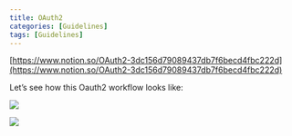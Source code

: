 ```yaml
---
title: OAuth2
categories: [Guidelines]
tags: [Guidelines]
---
```


[https://www.notion.so/OAuth2-3dc156d79089437db7f6becd4fbc222d](https://www.notion.so/OAuth2-3dc156d79089437db7f6becd4fbc222d)


Let’s see how this Oauth2 workflow looks like:


![](https://prod-files-secure.s3.us-west-2.amazonaws.com/9960fb2a-b75e-4bea-a8f9-b00925db1215/3bce41e0-99e8-4ebd-9701-e2bc9cbb79a2/Untitled.png?X-Amz-Algorithm=AWS4-HMAC-SHA256&X-Amz-Content-Sha256=UNSIGNED-PAYLOAD&X-Amz-Credential=ASIAZI2LB466WSJAKLU6%2F20250217%2Fus-west-2%2Fs3%2Faws4_request&X-Amz-Date=20250217T202130Z&X-Amz-Expires=3600&X-Amz-Security-Token=IQoJb3JpZ2luX2VjEFQaCXVzLXdlc3QtMiJHMEUCIGNVS5te%2BXUjYI%2BCmwD%2BYQVtyeevl1laE7Rl8V%2FIqmE0AiEAwPI5Ah3QDyJCpIrw%2FvFMQdlNWRMXKu1iVGu%2BiD18C6Iq%2FwMIfRAAGgw2Mzc0MjMxODM4MDUiDNrlhJwbghO5vmkgHCrcAz2HrOeN5b1EWCwlWLJ96PJDO0saSHbNwqFPR8urbafva3EfLiGa5JzxxLo4HRBhJ799OJC41ElBEOsJN8LUWSOpIK8pbOfP6%2BFlC5BvuAuY0x9ThR7lnf4RgzGHPxBzuZw%2FVzkELFRy498W2RxDHIrlBis7%2BVKywfhBbJtBm%2FVj%2FKyBTJZxK5luBvwecSCcOiH%2Bcbsn358cV%2BbdFLeGwFoXqdQeEZvwoCn5vu9T6Su8eU7qRXFh3vBex13BWIxYPLinzQdzm%2FP3U8%2Fin5YCZh0sn9ajM86bde23w1CfDXAs62yIkHVXP%2BiG3ybi494LSyOA5H2yTNkbfeqzchp5YsGNgqna0a636QYLrlLvH4pu5urXVOEHu6L734ksfH6i9BtWijm0Z0ssXejhwrVeRImmsnsbDePFkV7oTM9tloDaQl8evaTP%2FSKpHmK43zWAdkoZC%2BGYfSTVVG48SXBbokk6fzsse3sgcRQ4saIwm3WVtY5hBjLoRVYrzxFxJDaEU3KFlOIX0Rr6nPZqVPxOE52DbH%2BCRTN8nRURdAANaMsZzVSoq6cJWaAVPWIJ9q0NBmOyf6oY%2BsY4OHkRL2MtA8p4E7MdfNJksfN37qJ%2FJPG9SH61yPG5OsCCX%2BvCMLOmzr0GOqUBAI58bSDGuy39DpkOEI4knmauB1MA4qsOt9CkM9s7y7219NizikurvH%2Br0KT9UnILXcwoD%2BHRkym3V5leruXUK%2F0Jof2joc8fo%2Bg4%2BLk%2F%2BpModWNEgTvEPQL%2Bp9CNVlHzNEfn1QzHPemdIB0UJZrbIsFQnV7yGzv6mleUD1Up4PbLstPfqkmSpGLWtPlPKqBwFhcgySAV21vQOCHTdjFBpjjGB2j3&X-Amz-Signature=219a65851baff0bc944228fcc3cbcff80ba1934d03d37aed63a6f625c2570a5d&X-Amz-SignedHeaders=host&x-id=GetObject)


![](https://prod-files-secure.s3.us-west-2.amazonaws.com/9960fb2a-b75e-4bea-a8f9-b00925db1215/27d32b66-de43-41de-80f7-7edb81d1190f/Untitled.png?X-Amz-Algorithm=AWS4-HMAC-SHA256&X-Amz-Content-Sha256=UNSIGNED-PAYLOAD&X-Amz-Credential=ASIAZI2LB466WSJAKLU6%2F20250217%2Fus-west-2%2Fs3%2Faws4_request&X-Amz-Date=20250217T202130Z&X-Amz-Expires=3600&X-Amz-Security-Token=IQoJb3JpZ2luX2VjEFQaCXVzLXdlc3QtMiJHMEUCIGNVS5te%2BXUjYI%2BCmwD%2BYQVtyeevl1laE7Rl8V%2FIqmE0AiEAwPI5Ah3QDyJCpIrw%2FvFMQdlNWRMXKu1iVGu%2BiD18C6Iq%2FwMIfRAAGgw2Mzc0MjMxODM4MDUiDNrlhJwbghO5vmkgHCrcAz2HrOeN5b1EWCwlWLJ96PJDO0saSHbNwqFPR8urbafva3EfLiGa5JzxxLo4HRBhJ799OJC41ElBEOsJN8LUWSOpIK8pbOfP6%2BFlC5BvuAuY0x9ThR7lnf4RgzGHPxBzuZw%2FVzkELFRy498W2RxDHIrlBis7%2BVKywfhBbJtBm%2FVj%2FKyBTJZxK5luBvwecSCcOiH%2Bcbsn358cV%2BbdFLeGwFoXqdQeEZvwoCn5vu9T6Su8eU7qRXFh3vBex13BWIxYPLinzQdzm%2FP3U8%2Fin5YCZh0sn9ajM86bde23w1CfDXAs62yIkHVXP%2BiG3ybi494LSyOA5H2yTNkbfeqzchp5YsGNgqna0a636QYLrlLvH4pu5urXVOEHu6L734ksfH6i9BtWijm0Z0ssXejhwrVeRImmsnsbDePFkV7oTM9tloDaQl8evaTP%2FSKpHmK43zWAdkoZC%2BGYfSTVVG48SXBbokk6fzsse3sgcRQ4saIwm3WVtY5hBjLoRVYrzxFxJDaEU3KFlOIX0Rr6nPZqVPxOE52DbH%2BCRTN8nRURdAANaMsZzVSoq6cJWaAVPWIJ9q0NBmOyf6oY%2BsY4OHkRL2MtA8p4E7MdfNJksfN37qJ%2FJPG9SH61yPG5OsCCX%2BvCMLOmzr0GOqUBAI58bSDGuy39DpkOEI4knmauB1MA4qsOt9CkM9s7y7219NizikurvH%2Br0KT9UnILXcwoD%2BHRkym3V5leruXUK%2F0Jof2joc8fo%2Bg4%2BLk%2F%2BpModWNEgTvEPQL%2Bp9CNVlHzNEfn1QzHPemdIB0UJZrbIsFQnV7yGzv6mleUD1Up4PbLstPfqkmSpGLWtPlPKqBwFhcgySAV21vQOCHTdjFBpjjGB2j3&X-Amz-Signature=fc707180a17f1406a758f61d2a98afa46a474dc3017b0b460bb07301e4a96131&X-Amz-SignedHeaders=host&x-id=GetObject)

